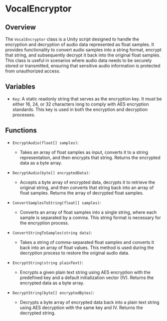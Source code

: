 # VocalEncryptor

## Overview
The `VocalEncryptor` class is a Unity script designed to handle the encryption and decryption of audio data represented as float samples. It provides functionality to convert audio samples into a string format, encrypt that string, and subsequently decrypt it back into the original float samples. This class is useful in scenarios where audio data needs to be securely stored or transmitted, ensuring that sensitive audio information is protected from unauthorized access.

## Variables
- `Key`: A static readonly string that serves as the encryption key. It must be either 16, 24, or 32 characters long to comply with AES encryption standards. This key is used in both the encryption and decryption processes.

## Functions
- `EncryptAudio(float[] samples)`: 
  - Takes an array of float samples as input, converts it to a string representation, and then encrypts that string. Returns the encrypted data as a byte array.

- `DecryptAudio(byte[] encryptedData)`: 
  - Accepts a byte array of encrypted data, decrypts it to retrieve the original string, and then converts that string back into an array of float samples. Returns the array of decrypted float samples.

- `ConvertSamplesToString(float[] samples)`: 
  - Converts an array of float samples into a single string, where each sample is separated by a comma. This string format is necessary for the encryption process.

- `ConvertStringToSamples(string data)`: 
  - Takes a string of comma-separated float samples and converts it back into an array of float values. This method is used during the decryption process to restore the original audio data.

- `EncryptString(string plainText)`: 
  - Encrypts a given plain text string using AES encryption with the predefined key and a default initialization vector (IV). Returns the encrypted data as a byte array.

- `DecryptString(byte[] encryptedBytes)`: 
  - Decrypts a byte array of encrypted data back into a plain text string using AES decryption with the same key and IV. Returns the decrypted string.
